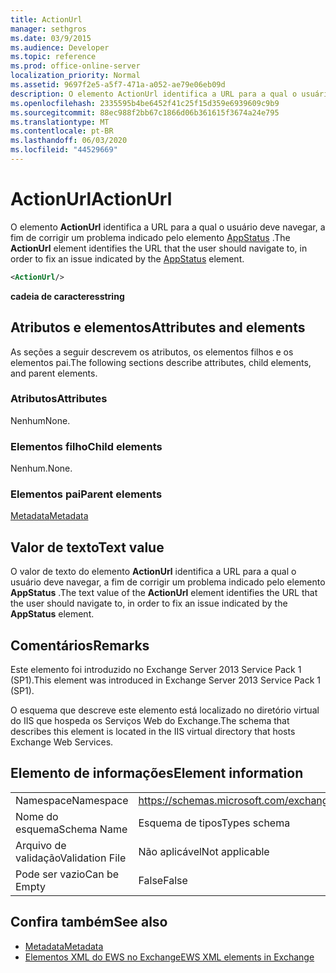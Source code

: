```yaml
---
title: ActionUrl
manager: sethgros
ms.date: 03/9/2015
ms.audience: Developer
ms.topic: reference
ms.prod: office-online-server
localization_priority: Normal
ms.assetid: 9697f2e5-a5f7-471a-a052-ae79e06eb09d
description: O elemento ActionUrl identifica a URL para a qual o usuário deve navegar, a fim de corrigir um problema indicado pelo elemento AppStatus.
ms.openlocfilehash: 2335595b4be6452f41c25f15d359e6939609c9b9
ms.sourcegitcommit: 88ec988f2bb67c1866d06b361615f3674a24e795
ms.translationtype: MT
ms.contentlocale: pt-BR
ms.lasthandoff: 06/03/2020
ms.locfileid: "44529669"
---
```

# <a name="actionurl"></a><span data-ttu-id="3ba0e-103">ActionUrl</span><span class="sxs-lookup"><span data-stu-id="3ba0e-103">ActionUrl</span></span>

<span data-ttu-id="3ba0e-104">O elemento **ActionUrl** identifica a URL para a qual o usuário deve navegar, a fim de corrigir um problema indicado pelo elemento [AppStatus](appstatus-ex15websvcsotherref.md) .</span><span class="sxs-lookup"><span data-stu-id="3ba0e-104">The **ActionUrl** element identifies the URL that the user should navigate to, in order to fix an issue indicated by the [AppStatus](appstatus-ex15websvcsotherref.md) element.</span></span> 
  
```XML
<ActionUrl/>
```

 <span data-ttu-id="3ba0e-105">**cadeia de caracteres**</span><span class="sxs-lookup"><span data-stu-id="3ba0e-105">**string**</span></span>
## <a name="attributes-and-elements"></a><span data-ttu-id="3ba0e-106">Atributos e elementos</span><span class="sxs-lookup"><span data-stu-id="3ba0e-106">Attributes and elements</span></span>

<span data-ttu-id="3ba0e-107">As seções a seguir descrevem os atributos, os elementos filhos e os elementos pai.</span><span class="sxs-lookup"><span data-stu-id="3ba0e-107">The following sections describe attributes, child elements, and parent elements.</span></span>
  
### <a name="attributes"></a><span data-ttu-id="3ba0e-108">Atributos</span><span class="sxs-lookup"><span data-stu-id="3ba0e-108">Attributes</span></span>

<span data-ttu-id="3ba0e-109">Nenhum</span><span class="sxs-lookup"><span data-stu-id="3ba0e-109">None.</span></span>
  
### <a name="child-elements"></a><span data-ttu-id="3ba0e-110">Elementos filho</span><span class="sxs-lookup"><span data-stu-id="3ba0e-110">Child elements</span></span>

<span data-ttu-id="3ba0e-111">Nenhum.</span><span class="sxs-lookup"><span data-stu-id="3ba0e-111">None.</span></span>
  
### <a name="parent-elements"></a><span data-ttu-id="3ba0e-112">Elementos pai</span><span class="sxs-lookup"><span data-stu-id="3ba0e-112">Parent elements</span></span>

[<span data-ttu-id="3ba0e-113">Metadata</span><span class="sxs-lookup"><span data-stu-id="3ba0e-113">Metadata</span></span>](metadata-ex15websvcsotherref.md)
  
## <a name="text-value"></a><span data-ttu-id="3ba0e-114">Valor de texto</span><span class="sxs-lookup"><span data-stu-id="3ba0e-114">Text value</span></span>

<span data-ttu-id="3ba0e-115">O valor de texto do elemento **ActionUrl** identifica a URL para a qual o usuário deve navegar, a fim de corrigir um problema indicado pelo elemento **AppStatus** .</span><span class="sxs-lookup"><span data-stu-id="3ba0e-115">The text value of the **ActionUrl** element identifies the URL that the user should navigate to, in order to fix an issue indicated by the **AppStatus** element.</span></span> 
  
## <a name="remarks"></a><span data-ttu-id="3ba0e-116">Comentários</span><span class="sxs-lookup"><span data-stu-id="3ba0e-116">Remarks</span></span>

<span data-ttu-id="3ba0e-117">Este elemento foi introduzido no Exchange Server 2013 Service Pack 1 (SP1).</span><span class="sxs-lookup"><span data-stu-id="3ba0e-117">This element was introduced in Exchange Server 2013 Service Pack 1 (SP1).</span></span>
  
<span data-ttu-id="3ba0e-118">O esquema que descreve este elemento está localizado no diretório virtual do IIS que hospeda os Serviços Web do Exchange.</span><span class="sxs-lookup"><span data-stu-id="3ba0e-118">The schema that describes this element is located in the IIS virtual directory that hosts Exchange Web Services.</span></span>
  
## <a name="element-information"></a><span data-ttu-id="3ba0e-119">Elemento de informações</span><span class="sxs-lookup"><span data-stu-id="3ba0e-119">Element information</span></span>

|||
|:-----|:-----|
|<span data-ttu-id="3ba0e-120">Namespace</span><span class="sxs-lookup"><span data-stu-id="3ba0e-120">Namespace</span></span>  <br/> | https://schemas.microsoft.com/exchange/services/2006/types  <br/> |
|<span data-ttu-id="3ba0e-121">Nome do esquema</span><span class="sxs-lookup"><span data-stu-id="3ba0e-121">Schema Name</span></span>  <br/> |<span data-ttu-id="3ba0e-122">Esquema de tipos</span><span class="sxs-lookup"><span data-stu-id="3ba0e-122">Types schema</span></span>  <br/> |
|<span data-ttu-id="3ba0e-123">Arquivo de validação</span><span class="sxs-lookup"><span data-stu-id="3ba0e-123">Validation File</span></span>  <br/> |<span data-ttu-id="3ba0e-124">Não aplicável</span><span class="sxs-lookup"><span data-stu-id="3ba0e-124">Not applicable</span></span>  <br/> |
|<span data-ttu-id="3ba0e-125">Pode ser vazio</span><span class="sxs-lookup"><span data-stu-id="3ba0e-125">Can be Empty</span></span>  <br/> |<span data-ttu-id="3ba0e-126">False</span><span class="sxs-lookup"><span data-stu-id="3ba0e-126">False</span></span>  <br/> |
   
## <a name="see-also"></a><span data-ttu-id="3ba0e-127">Confira também</span><span class="sxs-lookup"><span data-stu-id="3ba0e-127">See also</span></span>

- [<span data-ttu-id="3ba0e-128">Metadata</span><span class="sxs-lookup"><span data-stu-id="3ba0e-128">Metadata</span></span>](metadata-ex15websvcsotherref.md)
- [<span data-ttu-id="3ba0e-129">Elementos XML do EWS no Exchange</span><span class="sxs-lookup"><span data-stu-id="3ba0e-129">EWS XML elements in Exchange</span></span>](ews-xml-elements-in-exchange.md)

